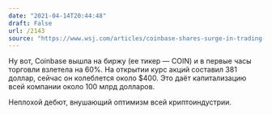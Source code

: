 ```yaml
---
date: "2021-04-14T20:44:48"
draft: False
url: /2143
source: "https://www.wsj.com/articles/coinbase-shares-surge-in-trading-debut-11618421619?mod=hp_lead_pos1"
---
```


Ну вот, Coinbase вышла на биржу (ее тикер — COIN) и в первые часы торговли взлетела на 60%. На открытии курс акций составил 381 доллар, сейчас он колеблется около $400. Это даёт капитализацию всей компании около 100 млрд долларов.

Неплохой дебют, внушающий оптимизм всей криптоиндустрии.
